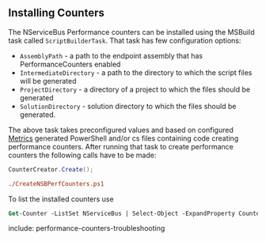 ## Installing Counters

The NServiceBus Performance counters can be installed using the MSBuild task called `ScriptBuilderTask`. That task has few configuration options:
 - `AssemblyPath` - a path to the endpoint assembly that has PerformanceCounters enabled
 - `IntermediateDirectory` - a path to the directory to which the script files will be generated
 - `ProjectDirectory` - a directory of a project to which the files should be generated
 - `SolutionDirectory` - solution directory to which the files should be generated.

The above task takes preconfigured values and based on configured [Metrics](metrics.md) generated PowerShell and/or cs files containing code creating performance counters. After running that task to create performance counters the following calls have to be made:

```cs
CounterCreator.Create();
```

```ps
./CreateNSBPerfCounters.ps1
```

To list the installed counters use

```ps
Get-Counter -ListSet NServiceBus | Select-Object -ExpandProperty Counter
```

include: performance-counters-troubleshooting